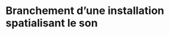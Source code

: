 <!-- %: BLOC2_SAVOIR1  -->
# Branchement d’une installation spatialisant le son
<!-- %; -->

<!-- start-replace-subnav -->

<!-- end-replace-subnav -->